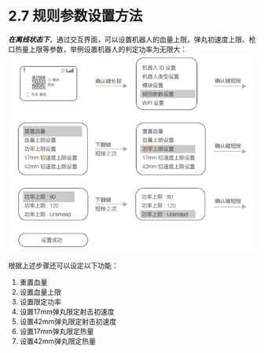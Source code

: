 # 2.7 规则参数设置方法

***在离线状态下***，通过交互界面，可以设置机器人的血量上限，弹丸初速度上限、枪口热量上限等参数，举例设置机器人的判定功率为无限大：  
![](A12.png)  

根据上述步骤还可以设定以下功能：  

1. 重置血量
2. 设置血量上限
3. 设置限定功率
4. 设置17mm弹丸限定射击初速度
5. 设置42mm弹丸限定射击初速度
6. 设置17mm弹丸限定热量
7. 设置42mm弹丸限定热量

